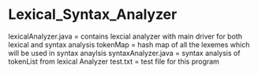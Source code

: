 # Lexical_Syntax_Analyzer

lexicalAnalyzer.java = contains lexcial analyzer with main driver for both lexical and syntax analysis
tokenMap = hash map of all the lexemes which will be used in syntax anaylsis
syntaxAnalyzer.java = syntax analysis of tokenList from lexical Analyzer
test.txt = test file for this program
